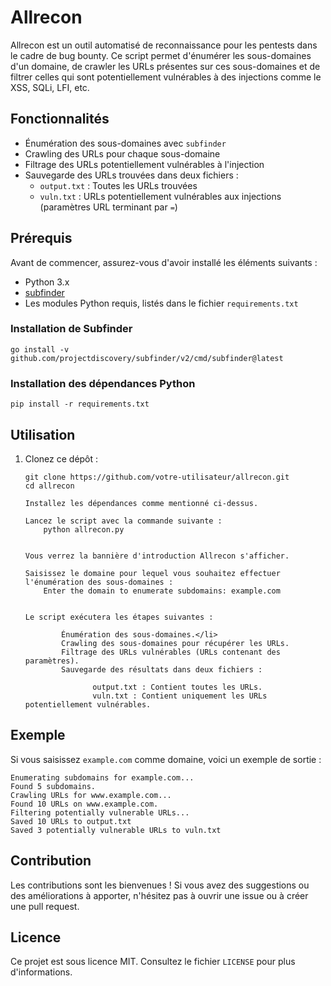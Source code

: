<!DOCTYPE html>
<html lang="fr">
<head>
    <meta charset="UTF-8">
    <meta name="viewport" content="width=device-width, initial-scale=1.0">
    <title>Allrecon - README</title>
</head>
<body>

<h1>Allrecon</h1>

<p>Allrecon est un outil automatisé de reconnaissance pour les pentests dans le cadre de bug bounty. Ce script permet d'énumérer les sous-domaines d'un domaine, de crawler les URLs présentes sur ces sous-domaines et de filtrer celles qui sont potentiellement vulnérables à des injections comme le XSS, SQLi, LFI, etc.</p>

<h2>Fonctionnalités</h2>
<ul>
    <li>Énumération des sous-domaines avec <code>subfinder</code></li>
    <li>Crawling des URLs pour chaque sous-domaine</li>
    <li>Filtrage des URLs potentiellement vulnérables à l'injection</li>
    <li>Sauvegarde des URLs trouvées dans deux fichiers :
        <ul>
            <li><code>output.txt</code> : Toutes les URLs trouvées</li>
            <li><code>vuln.txt</code> : URLs potentiellement vulnérables aux injections (paramètres URL terminant par <code>=</code>)</li>
        </ul>
    </li>
</ul>

<h2>Prérequis</h2>

<p>Avant de commencer, assurez-vous d'avoir installé les éléments suivants :</p>
<ul>
    <li>Python 3.x</li>
    <li><a href="https://github.com/projectdiscovery/subfinder">subfinder</a></li>
    <li>Les modules Python requis, listés dans le fichier <code>requirements.txt</code></li>
</ul>

<h3>Installation de Subfinder</h3>

<pre><code>go install -v github.com/projectdiscovery/subfinder/v2/cmd/subfinder@latest</code></pre>

<h3>Installation des dépendances Python</h3>

<pre><code>pip install -r requirements.txt</code></pre>

<h2>Utilisation</h2>

<ol>
    <li>Clonez ce dépôt :
        <pre><code>git clone https://github.com/votre-utilisateur/allrecon.git
cd allrecon</code></pre>
    </li>

    Installez les dépendances comme mentionné ci-dessus.

    Lancez le script avec la commande suivante :
        python allrecon.py
    

    Vous verrez la bannière d'introduction Allrecon s'afficher.

    Saisissez le domaine pour lequel vous souhaitez effectuer l'énumération des sous-domaines :
        Enter the domain to enumerate subdomains: example.com
    

    Le script exécutera les étapes suivantes :
        
            Énumération des sous-domaines.</li>
            Crawling des sous-domaines pour récupérer les URLs.
            Filtrage des URLs vulnérables (URLs contenant des paramètres).
            Sauvegarde des résultats dans deux fichiers :
                
                   output.txt : Contient toutes les URLs.
                   vuln.txt : Contient uniquement les URLs potentiellement vulnérables.
               
            
        
    
</ol>

<h2>Exemple</h2>

<p>Si vous saisissez <code>example.com</code> comme domaine, voici un exemple de sortie :</p>

<pre><code>Enumerating subdomains for example.com...
Found 5 subdomains.
Crawling URLs for www.example.com...
Found 10 URLs on www.example.com.
Filtering potentially vulnerable URLs...
Saved 10 URLs to output.txt
Saved 3 potentially vulnerable URLs to vuln.txt</code></pre>

<h2>Contribution</h2>

<p>Les contributions sont les bienvenues ! Si vous avez des suggestions ou des améliorations à apporter, n'hésitez pas à ouvrir une issue ou à créer une pull request.</p>

<h2>Licence</h2>

<p>Ce projet est sous licence MIT. Consultez le fichier <code>LICENSE</code> pour plus d'informations.</p>

</body>
</html>

